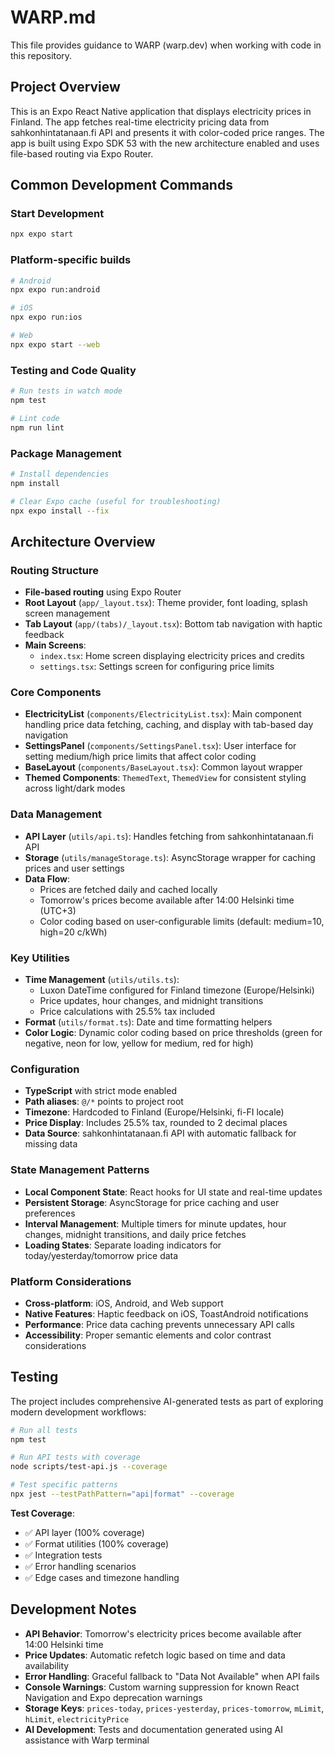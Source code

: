 # WARP.md

This file provides guidance to WARP (warp.dev) when working with code in this repository.

## Project Overview

This is an Expo React Native application that displays electricity prices in Finland. The app fetches real-time electricity pricing data from sahkonhintatanaan.fi API and presents it with color-coded price ranges. The app is built using Expo SDK 53 with the new architecture enabled and uses file-based routing via Expo Router.

## Common Development Commands

### Start Development
```bash
npx expo start
```

### Platform-specific builds
```bash
# Android
npx expo run:android

# iOS  
npx expo run:ios

# Web
npx expo start --web
```

### Testing and Code Quality
```bash
# Run tests in watch mode
npm test

# Lint code
npm run lint
```

### Package Management
```bash
# Install dependencies
npm install

# Clear Expo cache (useful for troubleshooting)
npx expo install --fix
```

## Architecture Overview

### Routing Structure
- **File-based routing** using Expo Router
- **Root Layout** (`app/_layout.tsx`): Theme provider, font loading, splash screen management
- **Tab Layout** (`app/(tabs)/_layout.tsx`): Bottom tab navigation with haptic feedback
- **Main Screens**:
  - `index.tsx`: Home screen displaying electricity prices and credits
  - `settings.tsx`: Settings screen for configuring price limits

### Core Components
- **ElectricityList** (`components/ElectricityList.tsx`): Main component handling price data fetching, caching, and display with tab-based day navigation
- **SettingsPanel** (`components/SettingsPanel.tsx`): User interface for setting medium/high price limits that affect color coding
- **BaseLayout** (`components/BaseLayout.tsx`): Common layout wrapper
- **Themed Components**: `ThemedText`, `ThemedView` for consistent styling across light/dark modes

### Data Management
- **API Layer** (`utils/api.ts`): Handles fetching from sahkonhintatanaan.fi API
- **Storage** (`utils/manageStorage.ts`): AsyncStorage wrapper for caching prices and user settings
- **Data Flow**: 
  - Prices are fetched daily and cached locally
  - Tomorrow's prices become available after 14:00 Helsinki time (UTC+3)
  - Color coding based on user-configurable limits (default: medium=10, high=20 c/kWh)

### Key Utilities
- **Time Management** (`utils/utils.ts`): 
  - Luxon DateTime configured for Finland timezone (Europe/Helsinki)
  - Price updates, hour changes, and midnight transitions
  - Price calculations with 25.5% tax included
- **Format** (`utils/format.ts`): Date and time formatting helpers
- **Color Logic**: Dynamic color coding based on price thresholds (green for negative, neon for low, yellow for medium, red for high)

### Configuration
- **TypeScript** with strict mode enabled
- **Path aliases**: `@/*` points to project root
- **Timezone**: Hardcoded to Finland (Europe/Helsinki, fi-FI locale)
- **Price Display**: Includes 25.5% tax, rounded to 2 decimal places
- **Data Source**: sahkonhintatanaan.fi API with automatic fallback for missing data

### State Management Patterns
- **Local Component State**: React hooks for UI state and real-time updates
- **Persistent Storage**: AsyncStorage for price caching and user preferences  
- **Interval Management**: Multiple timers for minute updates, hour changes, midnight transitions, and daily price fetches
- **Loading States**: Separate loading indicators for today/yesterday/tomorrow price data

### Platform Considerations
- **Cross-platform**: iOS, Android, and Web support
- **Native Features**: Haptic feedback on iOS, ToastAndroid notifications
- **Performance**: Price data caching prevents unnecessary API calls
- **Accessibility**: Proper semantic elements and color contrast considerations

## Testing

The project includes comprehensive AI-generated tests as part of exploring modern development workflows:

```bash
# Run all tests
npm test

# Run API tests with coverage
node scripts/test-api.js --coverage

# Test specific patterns
npx jest --testPathPattern="api|format" --coverage
```

**Test Coverage**:
- ✅ API layer (100% coverage)
- ✅ Format utilities (100% coverage) 
- ✅ Integration tests
- ✅ Error handling scenarios
- ✅ Edge cases and timezone handling

## Development Notes

- **API Behavior**: Tomorrow's electricity prices become available after 14:00 Helsinki time
- **Price Updates**: Automatic refetch logic based on time and data availability
- **Error Handling**: Graceful fallback to "Data Not Available" when API fails
- **Console Warnings**: Custom warning suppression for known React Navigation and Expo deprecation warnings
- **Storage Keys**: `prices-today`, `prices-yesterday`, `prices-tomorrow`, `mLimit`, `hLimit`, `electricityPrice`
- **AI Development**: Tests and documentation generated using AI assistance with Warp terminal

